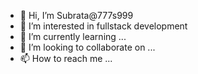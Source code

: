 - 👋 Hi, I’m Subrata@777s999
- 👀 I’m interested in fullstack development
- 🌱 I’m currently learning ...
- 💞️ I’m looking to collaborate on ...
- 📫 How to reach me ...

<!---
Subrata@777s999/777s999 is a ✨ special ✨ repository because its `README.md` (this file) appears on your GitHub profile.
You can click the Preview link to take a look at your changes.
--->

